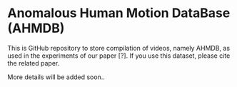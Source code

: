 # Anomalous Human Motion DataBase (AHMDB)

This is GitHub repository to store compilation of videos, namely AHMDB, as used in the experiments of our paper [?].
If you use this dataset, please cite the related paper.

More details will be added soon..
